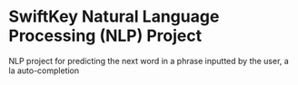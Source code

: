 # SwiftKey Natural Language Processing (NLP) Project
NLP project for predicting the next word in a phrase inputted by the user, a la auto-completion
